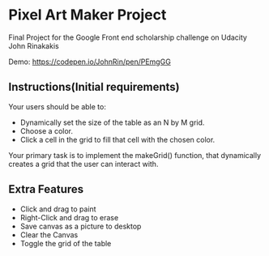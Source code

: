 # Pixel Art Maker Project

Final Project for the Google Front end scholarship challenge on Udacity
John Rinakakis

Demo: https://codepen.io/JohnRin/pen/PEmgGG

## Instructions(Initial requirements)

Your users should be able to:

* Dynamically set the size of the table as an N by M grid.
* Choose a color.
* Click a cell in the grid to fill that cell with the chosen color.

Your primary task is to implement the makeGrid() function, that dynamically creates a grid that the user can interact with.

## Extra Features

* Click and drag to paint
* Right-Click and drag to erase
* Save canvas as a picture to desktop
* Clear the Canvas
* Toggle the grid of the table 

